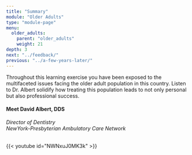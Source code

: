 ```yaml
---
title: "Summary"
module: "Older Adults"
type: "module-page"
menu:
  older_adults:
    parent: "older_adults"
    weight: 21
depth: 3
next: "../feedback/"
previous: "../a-few-years-later/"
---
```

<form method="post" action="."><div class="pageblock"><p>Throughout this learning exercise you have been exposed to the multifaceted issues facing the older adult population in this country.  Listen to Dr. Albert solidify how treating this population leads to not only personal but also professional success.</p>
<h4>Meet David Albert, DDS</h4>
<p><i>Director of Dentistry</i>
<br/><i> NewYork-Presbyterian Ambulatory Care Network</i></p>

<br/>
{{< youtube id="NWNxuJ0MK3k" >}}</div></form>